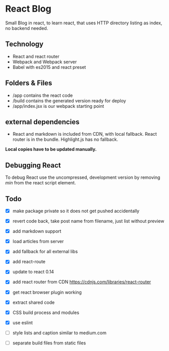 # React Blog
Small Blog in react, to learn react, that uses HTTP directory listing as index, no backend needed.

## Technology
* React and react router
* Webpack and Webpack server
* Babel with es2015 and react preset

## Folders & Files
* /app contains the react code
* /build contains the generated version ready for deploy
* /app/index.jsx is our webpack starting point

## external dependencies
* React and markdown is included from CDN, with local fallback. React router is in the bundle. Highlight.js has no fallback.

**Local copies have to be updated manually.** 

## Debugging React
To debug React use the uncompressed, development version by removing *min* from the react script element.

## Todo
- [X] make package private so it does not get pushed accidentally
- [X] revert code back, take post name from filename, just list without preview
- [X] add markdown support
- [X] load articles from server
- [X] add fallback for all external libs
- [X] add react-route
- [X] update to react 0.14
- [X] add react router from CDN https://cdnjs.com/libraries/react-router
- [X] get react browser plugin working
- [X] extract shared code
- [X] CSS build process and modules
- [X] use eslint
- [ ] style lists and caption similar to medium.com
- [ ] separate build files from static files





